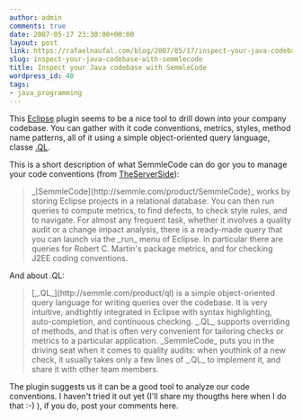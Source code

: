 ```yaml
---
author: admin
comments: true
date: 2007-05-17 23:30:00+00:00
layout: post
link: https://rafaelnaufal.com/blog/2007/05/17/inspect-your-java-codebase-with-semmlecode/
slug: inspect-your-java-codebase-with-semmlecode
title: Inspect your Java codebase with SemmleCode
wordpress_id: 40
tags:
- java_programming
---
```


This [Eclipse](http://www.eclipse.org/) plugin seems to be a nice tool to drill down into your company codebase. You can gather with it code conventions, metrics, styles, method name patterns, all of it using a simple object-oriented query language, classe [.QL](http://semmle.com/product/ql).

This is a short description of what SemmleCode can do gor you to manage your code conventions (from [TheServerSide](http://www.theserverside.com/news/thread.tss?thread_id=45262)):



<blockquote>_[SemmleCode](http://semmle.com/product/SemmleCode)_ works by storing Eclipse projects in a relational database. You can then run queries to compute metrics, to find defects, to check style rules, and to navigate. For almost any frequent task, whether it involves a quality audit or a change impact analysis, there is a ready-made query that you can launch via the _run_ menu of Eclipse. In particular there are queries for Robert C. Martin's package metrics, and for checking J2EE coding conventions.</blockquote>



And about .QL:



<blockquote>[_.QL_](http://semmle.com/product/ql) is a simple object-oriented query language for writing queries over the codebase. It is very intuitive, andtightly integrated in Eclipse with syntax highlighting, auto-completion, and continuous checking. _.QL_ supports overriding of methods, and that is often very convenient for tailoring checks or metrics to a particular application. _SemmleCode_ puts you in the driving seat when it comes to quality audits: when youthink of a new check, it usually takes only a few lines of _.QL_ to implement it, and share it with other team members.</blockquote>



The plugin suggests us it can be a good tool to analyze our code conventions. I haven't tried it out yet (I'll share my thougths here when I do that :-) ), if you do, post your comments here.
